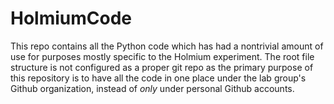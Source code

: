 # HolmiumCode

This repo contains all the Python code which has had a nontrivial amount of use for purposes mostly specific to the Holmium experiment.  The root file structure is not configured as a proper git repo as the primary purpose of this repository is to have all the code in one place under the lab group's Github organization, instead of *only* under personal Github accounts.
